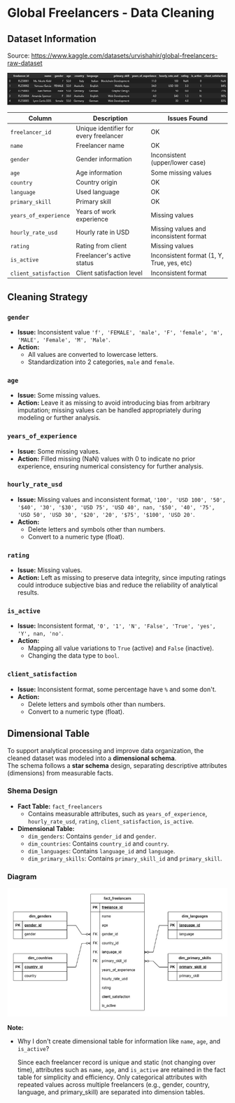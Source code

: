 # Global Freelancers - Data Cleaning

## Dataset Information

Source: https://www.kaggle.com/datasets/urvishahir/global-freelancers-raw-dataset

![Table of Global Freelancers Dataset](/images/table_global_freelancers.png)

| Column                | Description                            | Issues Found                               |
| --------------------- | -------------------------------------- | ------------------------------------------ |
| `freelancer_id`       | Unique identifier for every freelancer | OK                                         |
| `name`                | Freelancer name                        | OK                                         |
| `gender`              | Gender information                     | Inconsistent (upper/lower case)            |
| `age`                 | Age information                        | Some missing values                        |
| `country`             | Country origin                         | OK                                         |
| `language`            | Used language                          | OK                                         |
| `primary_skill`       | Primary skill                          | OK                                         |
| `years_of_experience` | Years of work experience               | Missing values                             |
| `hourly_rate_usd`     | Hourly rate in USD                     | Missing values and inconsistent format     |
| `rating`              | Rating from client                     | Missing values                             |
| `is_active`           | Freelancer's active status             | Inconsistent format (1, Y, True, yes, etc) |
| `client_satisfaction` | Client satisfaction level              | Inconsistent format                        |

## Cleaning Strategy

### `gender`

- **Issue:** Inconsistent value `'f', 'FEMALE', 'male', 'F', 'female', 'm', 'MALE', 'Female', 'M', 'Male'`.
- **Action:**
  - All values are converted to lowercase letters.
  - Standardization into 2 categories, `male` and `female`.

### `age`

- **Issue:** Some missing values.
- **Action:** Leave it as missing to avoid introducing bias from arbitrary imputation; missing values can be handled appropriately during modeling or further analysis.

### `years_of_experience`

- **Issue:** Some missing values.
- **Action:** Filled missing (NaN) values with 0 to indicate no prior experience, ensuring numerical consistency for further analysis.

### `hourly_rate_usd`

- **Issue:** Missing values and inconsistent format, `'100', 'USD 100', '50', '$40', '30', '$30', 'USD 75', 'USD 40', nan, '$50', '40', '75', 'USD 50', 'USD 30', '$20', '20', '$75', '$100', 'USD 20'`.
- **Action:**
  - Delete letters and symbols other than numbers.
  - Convert to a numeric type (float).

### `rating`

- **Issue:** Missing values.
- **Action:** Left as missing to preserve data integrity, since imputing ratings could introduce subjective bias and reduce the reliability of analytical results.

### `is_active`

- **Issue:** Inconsistent format, `'0', '1', 'N', 'False', 'True', 'yes', 'Y', nan, 'no'`.
- **Action:**
  - Mapping all value variations to `True` (active) and `False` (inactive).
  - Changing the data type to `bool`.

### `client_satisfaction`

- **Issue:** Inconsistent format, some percentage have `%` and some don't.
- **Action:**
  - Delete letters and symbols other than numbers.
  - Convert to a numeric type (float).

## Dimensional Table

To support analytical processing and improve data organization, the cleaned dataset was modeled into a **dimensional schema**.  
The schema follows a **star schema** design, separating descriptive attributes (dimensions) from measurable facts.

### Shema Design

- **Fact Table:** `fact_freelancers`
  - Contains measurable attributes, such as `years_of_experience`, `hourly_rate_usd`, `rating`, `client_satisfaction`, `is_active`.
- **Dimensional Table:**
  - `dim_genders`: Contains `gender_id` and `gender`.
  - `dim_countries`: Contains `country_id` and `country`.
  - `dim_languages`: Contains `language_id` and `language`.
  - `dim_primary_skills`: Contains `primary_skill_id` and `primary_skill`.

### Diagram

![Dimensional Model of Global Freelances Dataset](/images/dimensional_model_global_freelances.jpg)

**Note:**

- Why I don't create dimensional table for information like `name`, `age`, and `is_active`?

  Since each freelancer record is unique and static (not changing over time), attributes such as `name`, `age`, and `is_active` are retained in the fact table for simplicity and efficiency. Only categorical attributes with repeated values across multiple freelancers (e.g., gender, country, language, and primary_skill) are separated into dimension tables.

